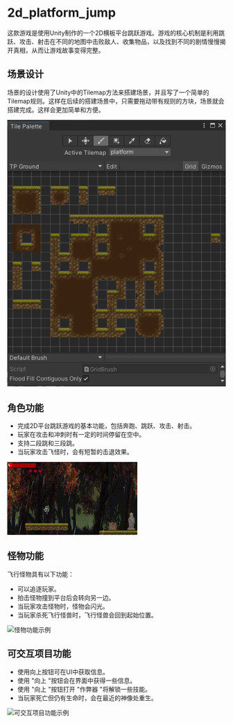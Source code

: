 # 2d_platform_jump

这款游戏是使用Unity制作的一个2D横板平台跳跃游戏。游戏的核心机制是利用跳跃、攻击、射击在不同的地图中击败敌人、收集物品，以及找到不同的剧情慢慢揭开真相，从而让游戏故事变得完整。

## 场景设计

场景的设计使用了Unity中的Tilemap方法来搭建场景，并且写了一个简单的Tilemap规则。这样在后续的搭建场景中，只需要拖动带有规则的方块，场景就会搭建完成。这样会更加简单和方便。

![场景示例](images/Tilemap.png)

## 角色功能

- 完成2D平台跳跃游戏的基本功能，包括奔跑、跳跃、攻击、射击。
- 玩家在攻击和冲刺时有一定的时间停留在空中。
- 支持二段跳和三段跳。
- 当玩家攻击飞怪时，会有短暂的击退效果。

![角色功能示例](Image/character.gif)

## 怪物功能

飞行怪物具有以下功能：

- 可以追逐玩家。
- 拍击怪物撞到平台后会转向另一边。
- 当玩家攻击怪物时，怪物会闪光。
- 当玩家杀死飞行怪兽时，飞行怪兽会回到起始位置。

![怪物功能示例](链接到怪物功能示例的GIF)

## 可交互项目功能

- 使用向上按钮可在UI中获取信息。
- 使用 "向上 "按钮会在界面中获得一些信息。
- 使用 "向上 "按钮打开 "作弊器 "将解锁一些技能。
- 当玩家死亡但仍有生命时，会在最近的神像处重生。

![可交互项目功能示例](链接到可交互项目功能示例的GIF)
